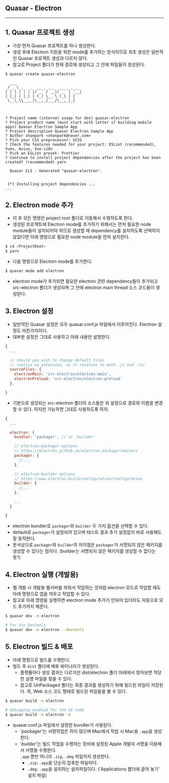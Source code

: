 ## Quasar - Electron

---

## 1. Quasar 프로젝트 생성

- 가장 먼저 Quasar 프로젝트를 하나 생성한다.
- 생성 후에 Electron 지원을 위한 mode를 추가하는 방식이므로 최초 생성은 일반적인 Quasar 프로젝트 생성과 다르지 않다.
- 참고로 Project 폴더가 현재 경로에 생성되고 그 안에 파일들이 생성된다.

```
$ quasar create quasar-electron

  ___
 / _ \ _   _  __ _ ___  __ _ _ __
| | | | | | |/ _` / __|/ _` | '__|
| |_| | |_| | (_| \__ \ (_| | |
 \__\_\\__,_|\__,_|___/\__,_|_|



? Project name (internal usage for dev) quasar-electron
? Project product name (must start with letter if building mobile apps) Quasar Electron Sample App
? Project description Quasar Electron Sample App
? Author shanpark <shanpark@naver.com>
? Pick your CSS preprocessor: SCSS
? Check the features needed for your project: ESLint (recommended), Vuex, Axios, Vue-i18n
? Pick an ESLint preset: Prettier
? Continue to install project dependencies after the project has been created? (recommended) yarn

  Quasar CLI · Generated "quasar-electron".


 [*] Installing project dependencies ...
...
```

## 2. Electron mode 추가

- 이 후 모든 명령은 project root 폴더로 이동해서 수행하도록 한다.
- 생성된 프로젝트에 Electron mode를 추가하기 위해서는 먼저 필요한 node module들이 설치되어야 하므로 생성할 때 dependency를 설치하도록 선택하지 않았다면 아래 명령으로 필요한 node module을 먼저 설치한다.

```bash
$ cd <ProjectRoot>
$ yarn
```

- 다음 명령으로 Electron mode를 추가한다.

```bash
$ quasar mode add electron
```

- electron mode가 추가되면 필요한 electron 관련 dependency들이 추가되고 src-electron 폴더가 생성되며 그 안에 electron main thread 소스 코드들이 생성된다.

## 3. Electron 설정

- 일반적인 Quasar 설정은 모두 quasar.conf.js 파일에서 이루어진다. Electron 설정도 마찬가지이다.
- 대부분 설정은 그대로 사용하고 아래 내용만 설명한다.

```javascript
{
  ...

  // should you wish to change default files
  // (notice no extension, so it resolves to both .js and .ts)
  sourceFiles: {
    electronMain: 'src-electron/electron-main',
    electronPreload: 'src-electron/electron-preload'
  },

}
```

- 기본으로 생성되는 src-electron 폴더의 소스들은 위 설정으로 경로와 이름을 변경할 수 있다. 하지만 가능하면 그대로 사용하도록 하자.

```javascript
{
  ...

  electron: {
    bundler: 'packager', // or 'builder'

    // electron-packager options
    // https://electron.github.io/electron-packager/master/
    packager: {
      //...
    },

    // electron-builder options
    // https://www.electron.build/configuration/configuration
    builder: {
      //...
    },

    ...
  }

}
```

- electron bundler로 `packager`와 `builder` 두 가지 옵션을 선택할 수 있다.
- default로 `packager`가 설정되어 있으며 테스트 결과 추가 설정없이 바로 사용해도 잘 동작한다.
- 문서상으로 `packager`와 `builder`의 차이점은 `packager`가 서명되지 않은 패키지를 생성할 수 있다는 점이다. (builder는 서명되지 않은 패키지를 생성할 수 없다는 뜻?)

## 4. Electron 실행 (개발용)

- 웹 개발 시 개발용 웹서버를 띄워서 작업하는 것처럼 electron 모드로 작업할 때도 아래 명령으로 앱을 띄우고 작업할 수 있다.
- 참고로 아래 명령을 실행하면 electron mode 추가가 안되어 있더라도 자동으로 모드 추가까지 해준다.

```bash
$ quasar dev -m electron

# for Vue Devtools
$ quasar dev -m electron --devtools
```

## 5. Electron 빌드 & 배포

- 아래 명령으로 빌드를 수행한다.
- 빌드 후 `dist` 폴더에 배포 바이너리가 생성된다.
  - 플랫폼마다 생성 결과는 다르지만 dist/electron 폴더 아래에서 찾아보면 적당한 실행 파일을 찾을 수 있다.
  - 참고로 UnPackaged 폴더는 최종 결과를 생성하기 위해 빌드된 파일이 저장된다. 즉, Web 소스 코드 형태로 빌드된 파일들을 볼 수 있다.

```bash
$ quasar build -m electron

# debugging enabled for the UI code
$ quasar build -m electron -d
```

- quasar.conf.js 파일에서 설정한 bundler가 사용된다.
  - '_packager_'는 서명작업은 하지 않으며 Mac에서 작업 시 Mac용 `.app`을 생성한다.
  - '_builder_'는 빌드 작업을 수행하는 장비에 설정된 Apple 개발자 서명을 이용해서 서명을 수행한다.  
    `.app` 뿐만 아니라 `.zip`, `.dmg` 파일까지 생성한다.
    - `.zip`: `.app`을 단순히 압축한 파일이다.
    - `.dmg`: `.app`을 설치하는 설치파일이다. ('Applications 폴더에 끌어 놓기' 설치 파일)
